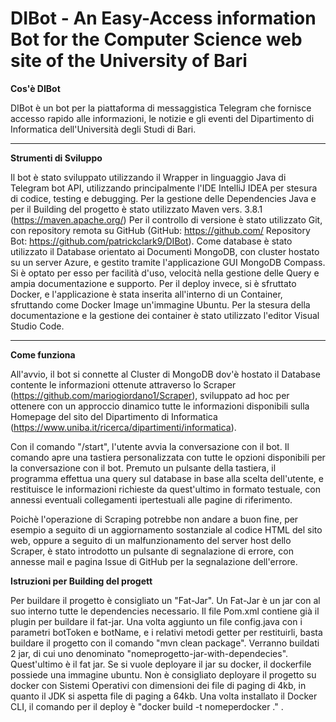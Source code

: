 # DIBot - An Easy-Access information Bot for the Computer Science web site of the University of Bari

**Cos'è DIBot**

DIBot è un bot per la piattaforma di messaggistica Telegram che fornisce accesso rapido alle informazioni, le notizie e gli eventi del Dipartimento di Informatica dell'Università degli Studi di Bari.
****
**Strumenti di Sviluppo**

Il bot è stato sviluppato utilizzando il Wrapper in linguaggio Java di Telegram bot API, utilizzando principalmente l'IDE IntelliJ IDEA per stesura di codice, testing e debugging. Per la gestione delle Dependencies Java e per il Building del progetto è stato utilizzato Maven vers. 3.8.1 (https://maven.apache.org/) Per il controllo di versione è stato utilizzato Git, con repository remota su GitHub (GitHub: https://github.com/
Repository Bot: https://github.com/patrickclark9/DIBot). Come database è stato utilizzato il Database orientato ai Documenti MongoDB, con cluster hostato su un server Azure, e gestito tramite l'applicazione GUI MongoDB Compass. Si è optato per esso per facilità d'uso, velocità nella gestione delle Query e ampia documentazione e supporto. Per il deploy invece, si è sfruttato Docker, e l'applicazione è stata inserita all'interno di un Container, sfruttando come Docker Image un'immagine Ubuntu.
Per la stesura della documentazione e la gestione dei container è stato utilizzato l'editor Visual Studio Code.
****
**Come funziona**

All'avvio, il bot si connette al Cluster di MongoDB dov'è hostato il Database contente le informazioni ottenute attraverso lo Scraper (https://github.com/mariogiordano1/Scraper), sviluppato ad hoc per ottenere con un approccio dinamico tutte le informazioni disponibili sulla Homepage del sito del Dipartimento di Informatica (https://www.uniba.it/ricerca/dipartimenti/informatica).

Con il comando "/start", l'utente avvia la conversazione con il bot. Il comando apre una tastiera personalizzata con tutte le opzioni disponibili per la conversazione con il bot. Premuto un pulsante della tastiera, il programma effettua una query sul database in base alla scelta dell'utente, e restituisce le informazioni richieste da quest'ultimo in formato testuale, con annessi eventuali collegamenti ipertestuali alle pagine di riferimento.

Poichè l'operazione di Scraping potrebbe non andare a buon fine, per esempio a seguito di un aggiornamento sostanziale al codice HTML del sito web, oppure a seguito di un malfunzionamento del server host dello Scraper, è stato introdotto un pulsante di segnalazione di errore, con annesse mail e pagina Issue di GitHub per la segnalazione dell'errore.

**Istruzioni per Building del progett**

Per buildare il progetto è consigliato un "Fat-Jar". Un Fat-Jar è un jar con al suo interno tutte le dependencies necessario. Il file Pom.xml contiene già il plugin per buildare il fat-jar. Una volta aggiunto un file config.java con i parametri botToken e botName, e i relativi metodi getter per restituirli, basta buildare il progetto con il comando "mvn clean package". Verranno buildati 2 jar, di cui uno denominato "nomeprogetto-jar-with-dependecies". Quest'ultimo è il fat jar.
Se si vuole deployare il jar su docker, il dockerfile possiede una immagine ubuntu. Non è consigliato deployare il progetto su docker con Sistemi Operativi con dimensioni dei file di paging di 4kb, in quanto il JDK si aspetta file di paging a 64kb. Una volta installato il Docker CLI, il comando per il deploy è "docker build -t nomeperdocker ." .




